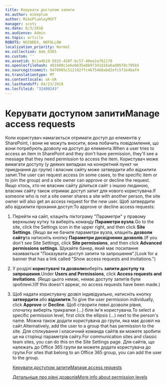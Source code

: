 ```yaml
---
title: Керувати доступом запити
ms.author: mikeplum
author: MikePlumleyMSFT
manager: scotv
ms.date: 8/3/2018
ms.audience: Admin
ms.topic: article
ROBOTS: NOINDEX, NOFOLLOW
localization_priority: Normal
ms.collection: Adm_O365
ms.custom: ''
ms.assetid: 6c1a4b19-5915-428f-bc57-40ee2af62178
ms.openlocfilehash: 401600c1e6eb635e8b973d1d16a6ad05f0c795b5
ms.sourcegitcommit: 9d78905c512192ffc4675468abd2efc5f2e4baf4
ms.translationtype: MT
ms.contentlocale: uk-UA
ms.lasthandoff: 04/23/2019
ms.locfileid: "32409243"
---
```

# <a name="manage-access-requests"></a><span data-ttu-id="18619-102">Керувати доступом запити</span><span class="sxs-lookup"><span data-stu-id="18619-102">Manage access requests</span></span>

<span data-ttu-id="18619-103">Коли користувач намагається отримати доступ до елементів у SharePoint, і вони не можуть вносити, вона побачить повідомлення, що вони потребують дозволу на доступ до елемента.</span><span class="sxs-lookup"><span data-stu-id="18619-103">When a user tries to access an item in SharePoint and they don't have permission, they'll see a message that they need permission to access the item.</span></span> <span data-ttu-id="18619-104">Користувач може вимагати доступу (у деяких випадках на конкретний пункт чи приєднання до групи) і власник сайту може затвердити або відхилити запит.</span><span class="sxs-lookup"><span data-stu-id="18619-104">The user can request access (in some cases, to the specific item or to join the group) and a site owner can approve or decline the request.</span></span> <span data-ttu-id="18619-105">Якщо хтось, хто не власник сайту ділиться сайт з іншою людиною, власник сайту також отримає доступ запит для нового користувача.</span><span class="sxs-lookup"><span data-stu-id="18619-105">If someone who is not a site owner shares a site with another person, the site owner will also get an access request for the new user.</span></span> <span data-ttu-id="18619-106">Щоб затвердити або відхилити прохання доступ:</span><span class="sxs-lookup"><span data-stu-id="18619-106">To approve or decline access requests:</span></span>
  
1. <span data-ttu-id="18619-107">Перейти на сайт, клацніть піктограму "Параметри" у правому верхньому кутку та виберіть команду **Параметри вузла**.</span><span class="sxs-lookup"><span data-stu-id="18619-107">Go to the site, click the Settings icon in the upper right, and then click **Site Settings**.</span></span> <span data-ttu-id="18619-108">(Якщо ви не бачите параметри вузла, клацніть **дозволи сайту**та натисніть кнопку **Параметри досвідчених дозволів**.</span><span class="sxs-lookup"><span data-stu-id="18619-108">(If you don't see Site Settings, click **Site permissions**, and then click **Advanced permissions settings**.</span></span> <span data-ttu-id="18619-109">Шукайте банер, який має посилання називається "Показувати доступ запити та запрошення".)</span><span class="sxs-lookup"><span data-stu-id="18619-109">Look for a banner that has a link called "Show access requests and invitations.")</span></span>
    
2. <span data-ttu-id="18619-110">У розділі **користувачі та дозволи**виберіть **запити доступу та запрошення**.</span><span class="sxs-lookup"><span data-stu-id="18619-110">Under **Users and Permissions**, click **Access requests and invitations**.</span></span> <span data-ttu-id="18619-111">(Якщо цього немає, немає доступу запитів були зроблені.)</span><span class="sxs-lookup"><span data-stu-id="18619-111">(If this doesn't appear, no access requests have been made.)</span></span>
    
3. <span data-ttu-id="18619-112">Щоб надати користувачу дозвіл індивідуально, натисніть кнопку **затвердити** або **відхилити**.</span><span class="sxs-lookup"><span data-stu-id="18619-112">To give the user permission individually, click **Approve** or **Decline**.</span></span> <span data-ttu-id="18619-113">Щоб створити певні дозволи рівня, спочатку виберіть трикрапки (...) біля ім'я користувача.</span><span class="sxs-lookup"><span data-stu-id="18619-113">To select a specific permission level, first click the ellipsis (...) next to the person's name.</span></span> <span data-ttu-id="18619-114">Можна також додати користувача до групи, яка має дозвіл на сайт.</span><span class="sxs-lookup"><span data-stu-id="18619-114">Alternatively, add the user to a group that has permission to the site.</span></span> <span data-ttu-id="18619-115">Для спілкування і класичний команда сайтів ви можете зробити це на сторінці параметрів сайту.</span><span class="sxs-lookup"><span data-stu-id="18619-115">For communication sites and classic team sites, you can do this on the Site Settings page.</span></span> <span data-ttu-id="18619-116">Для сайтів, що належать до Office 365 групи ви можете додати користувача до групи.</span><span class="sxs-lookup"><span data-stu-id="18619-116">For sites that belong to an Office 365 group, you can add the user to the group.</span></span>
    
    [<span data-ttu-id="18619-117">Керувати доступом запити</span><span class="sxs-lookup"><span data-stu-id="18619-117">Manage access requests </span></span>](https://go.microsoft.com/fwlink/?linkid=2008747)
    
    [<span data-ttu-id="18619-118">Детальніше про рівні дозволів</span><span class="sxs-lookup"><span data-stu-id="18619-118">More info about permission levels</span></span>](https://go.microsoft.com/fwlink/?linkid=867071)
    

